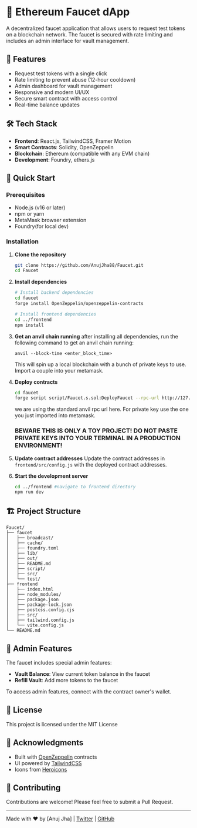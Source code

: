 # 🚰 Ethereum Faucet dApp

A decentralized faucet application that allows users to request test tokens on a blockchain network. The faucet is secured with rate limiting and includes an admin interface for vault management.

## 🌟 Features

- Request test tokens with a single click
- Rate limiting to prevent abuse (12-hour cooldown)
- Admin dashboard for vault management
- Responsive and modern UI/UX
- Secure smart contract with access control
- Real-time balance updates

## 🛠 Tech Stack

- **Frontend**: React.js, TailwindCSS, Framer Motion
- **Smart Contracts**: Solidity, OpenZeppelin
- **Blockchain**: Ethereum (compatible with any EVM chain)
- **Development**: Foundry, ethers.js

## 🚀 Quick Start

### Prerequisites

- Node.js (v16 or later)
- npm or yarn
- MetaMask browser extension
- Foundry(for local dev)

### Installation

1. **Clone the repository**
   ```bash
   git clone https://github.com/AnujJha88/Faucet.git
   cd Faucet
   ```

2. **Install dependencies**
   ```bash
   # Install backend dependencies
   cd faucet
   forge install OpenZeppelin/openzeppelin-contracts 
   
   # Install frontend dependencies
   cd ../frontend
   npm install
   ```

3. **Get an anvil chain running**
    after installing all dependencies, run the following command to get an anvil chain running:
    ```
    anvil --block-time <enter_block_time>
    ```
    This will spin up a local blockchain with a bunch of private keys to use. Import a couple into your metamask.
   

4. **Deploy contracts**
   ```bash
   cd faucet
   forge script script/Faucet.s.sol:DeployFaucet --rpc-url http://127.0.0.1:8545 --broadcast --private-key <YOUR_PRIVATE_KEY>
   ```

   we are using the standard anvil rpc url here. For private key use the one you just imported into metamask. 
   
   ### BEWARE THIS IS ONLY A TOY PROJECT! DO NOT PASTE PRIVATE KEYS INTO YOUR TERMINAL IN A PRODUCTION ENVIRONMENT!

5. **Update contract addresses**
   Update the contract addresses in `frontend/src/config.js` with the deployed contract addresses.

6. **Start the development server**
   ```bash
   cd ../frontend #navigate to frontend directory
   npm run dev
   ```

## 🏗 Project Structure

```
Faucet/
├── faucet
│   ├── broadcast/
│   ├── cache/
│   ├── foundry.toml
│   ├── lib/
│   ├── out/
│   ├── README.md
│   ├── script/
│   ├── src/
│   └── test/
├── frontend
│   ├── index.html
│   ├── node_modules/
│   ├── package.json
│   ├── package-lock.json
│   ├── postcss.config.cjs
│   ├── src/
│   ├── tailwind.config.js
│   └── vite.config.js
└── README.md

```

## 🔑 Admin Features

The faucet includes special admin features:

- **Vault Balance**: View current token balance in the faucet
- **Refill Vault**: Add more tokens to the faucet

To access admin features, connect with the contract owner's wallet.

## 📝 License

This project is licensed under the MIT License 

## 🙏 Acknowledgments

- Built with [OpenZeppelin](https://openzeppelin.com/) contracts
- UI powered by [TailwindCSS](https://tailwindcss.com/)
- Icons from [Heroicons](https://heroicons.com/)

## 🤝 Contributing

Contributions are welcome! Please feel free to submit a Pull Request.

---

Made with ❤️ by [Anuj Jha] | [Twitter](https://x.com/AnujJha571205) | [GitHub](https://github.com/AnujJha88)
